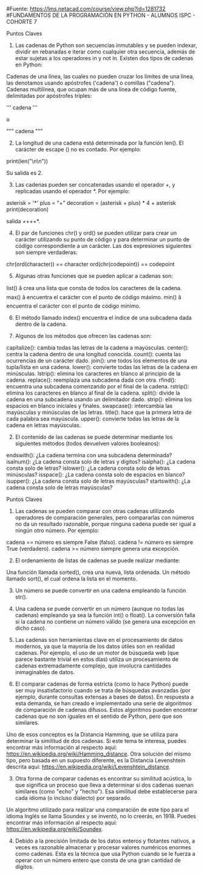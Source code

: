 #Fuente: https://lms.netacad.com/course/view.php?id=1281732 #FUNDAMENTOS DE LA PROGRAMACIÒN EN PYTHON - ALUMNOS ISPC - COHORTE 7

Puntos Claves

1. Las cadenas de Python son secuencias inmutables y se pueden indexar, dividir en rebanadas e iterar como cualquier otra secuencia, además de estar sujetas a los operadores in y not in. Existen dos tipos de cadenas en Python:

Cadenas de una línea, las cuales no pueden cruzar los límites de una línea, las denotamos usando apóstrofes ('cadena') o comillas ("cadena").
Cadenas multilínea, que ocupan más de una línea de código fuente, delimitadas por apóstrofes triples:

'''
cadena
'''


o

"""
cadena
"""


2. La longitud de una cadena está determinada por la función len(). El carácter de escape (\) no es contado. Por ejemplo:

print(len("\n\n"))


Su salida es 2.


3. Las cadenas pueden ser concatenadas usando el operador +, y replicadas usando el operador *. Por ejemplo:

asterisk = '*'
plus = "+"
decoration = (asterisk + plus) * 4 + asterisk
print(decoration)


salida *+*+*+*+*.


4. El par de funciones chr() y ord() se pueden utilizar para crear un carácter utilizando su punto de código y para determinar un punto de código correspondiente a un carácter. Las dos expresiones siguientes son siempre verdaderas:

chr(ord(character)) == character
ord(chr(codepoint)) == codepoint


5. Algunas otras funciones que se pueden aplicar a cadenas son:

list() â crea una lista que consta de todos los caracteres de la cadena.
max() â encuentra el carácter con el punto de código máximo.
min() â encuentra el carácter con el punto de código mínimo.

6. El método llamado index() encuentra el índice de una subcadena dada dentro de la cadena.

1. Algunos de los métodos que ofrecen las cadenas son:

capitalize(): cambia todas las letras de la cadena a mayúsculas.
center(): centra la cadena dentro de una longitud conocida.
count(): cuenta las ocurrencias de un carácter dado.
join(): une todos los elementos de una tupla/lista en una cadena.
lower(): convierte todas las letras de la cadena en minúsculas.
lstrip(): elimina los caracteres en blanco al principio de la cadena.
replace(): reemplaza una subcadena dada con otra.
rfind(): encuentra una subcadena comenzando por el final de la cadena.
rstrip(): elimina los caracteres en blanco al final de la cadena.
split(): divide la cadena en una subcadena usando un delimitador dado.
strip(): elimina los espacios en blanco iniciales y finales.
swapcase(): intercambia las mayúsculas y minúsculas de las letras.
title(): hace que la primera letra de cada palabra sea mayúscula.
upper(): convierte todas las letras de la cadena en letras mayúsculas.

2. El contenido de las cadenas se puede determinar mediante los siguientes métodos (todos devuelven valores booleanos):

endswith(): ¿La cadena termina con una subcadena determinada?
isalnum(): ¿La cadena consta solo de letras y dígitos?
isalpha(): ¿La cadena consta solo de letras?
islower(): ¿La cadena consta solo de letras minúsculas?
isspace(): ¿La cadena consta solo de espacios en blanco?
isupper(): ¿La cadena consta solo de letras mayúsculas?
startswith(): ¿La cadena consta solo de letras mayúsculas?

Puntos Claves

1. Las cadenas se pueden comparar con otras cadenas utilizando operadores de comparación generales, pero compararlas con números no da un resultado razonable, porque ninguna cadena puede ser igual a ningún otro número. Por ejemplo:

cadena == número es siempre False (falso).
cadena != número es siempre True (verdadero).
cadena >= número siempre genera una excepción.

2. El ordenamiento de listas de cadenas se puede realizar mediante:

Una función llamada sorted(), crea una nueva, lista ordenada.
Un método llamado sort(), el cual ordena la lista en el momento.

3. Un número se puede convertir en una cadena empleando la función str().

4. Una cadena se puede convertir en un número (aunque no todas las cadenas) empleando ya sea la función int() o float(). La conversión falla si la cadena no contiene un número válido (se genera una excepción en dicho caso).

1. Las cadenas son herramientas clave en el procesamiento de datos modernos, ya que la mayoría de los datos útiles son en realidad cadenas. Por ejemplo, el uso de un motor de búsqueda web (que parece bastante trivial en estos días) utiliza un procesamiento de cadenas extremadamente complejo, que involucra cantidades inimaginables de datos.

2. El comparar cadenas de forma estricta (como lo hace Python) puede ser muy insatisfactorio cuando se trata de búsquedas avanzadas (por ejemplo, durante consultas extensas a bases de datos). En respuesta a esta demanda, se han creado e implementado una serie de algoritmos de comparación de cadenas difusos. Estos algoritmos pueden encontrar cadenas que no son iguales en el sentido de Python, pero que son similares.

Uno de esos conceptos es la Distancia Hamming, que se utiliza para determinar la similitud de dos cadenas. Si este tema te interesa, puedes encontrar más información al respecto aquí: https://en.wikipedia.org/wiki/Hamming_distance. Otra solución del mismo tipo, pero basada en un supuesto diferente, es la Distancia Levenshtein descrita aquí: https://en.wikipedia.org/wiki/Levenshtein_distance.




3. Otra forma de comparar cadenas es encontrar su similitud acústica, lo que significa un proceso que lleva a determinar si dos cadenas suenan similares (como "echo" y "hecho"). Esa similitud debe establecerse para cada idioma (o incluso dialecto) por separado.

Un algoritmo utilizado para realizar una comparación de este tipo para el idioma Inglés se llama Soundex y se inventó, no lo creerás, en 1918. Puedes encontrar más información al respecto aquí: https://en.wikipedia.org/wiki/Soundex.


4. Debido a la precisión limitada de los datos enteros y flotantes nativos, a veces es razonable almacenar y procesar valores numéricos enormes como cadenas. Esta es la técnica que usa Python cuando se le fuerza a operar con un número entero que consta de una gran cantidad de dígitos.